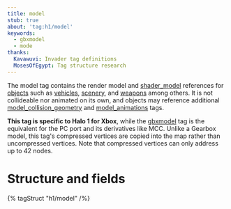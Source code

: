 ```yaml
---
title: model
stub: true
about: 'tag:h1/model'
keywords:
  - gbxmodel
  - mode
thanks:
  Kavawuvi: Invader tag definitions
  MosesOfEgypt: Tag structure research
---
```

The model tag contains the render model and [shader_model](~) references for [objects](~object) such as [vehicles](~vehicle), [scenery](~), and [weapons](~weapon) among others. It is not collideable nor animated on its own, and objects may reference additional [model_collision_geometry](~) and [model_animations](~) tags.

**This tag is specific to Halo 1 for Xbox**, while the [gbxmodel](~) tag is the equivalent for the PC port and its derivatives like MCC. Unlike a Gearbox model, this tag's compressed vertices are copied into the map rather than uncompressed vertices. Note that compressed vertices can only address up to 42 nodes.

# Structure and fields

{% tagStruct "h1/model" /%}
